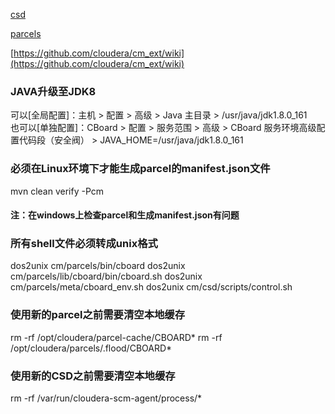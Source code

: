 
[csd](/cm/doc/csd/README.md)

[parcels](/cm/doc/parcels/README.md)

[https://github.com/cloudera/cm_ext/wiki](https://github.com/cloudera/cm_ext/wiki)

### JAVA升级至JDK8
可以[全局配置]：主机 > 配置 > 高级 > Java 主目录 > /usr/java/jdk1.8.0_161 
<br/>
也可以[单独配置]：CBoard > 配置 > 服务范围 > 高级 > CBoard 服务环境高级配置代码段（安全阀） > JAVA_HOME=/usr/java/jdk1.8.0_161

### 必须在Linux环境下才能生成parcel的manifest.json文件
mvn clean verify -Pcm
#### 注：在windows上检查parcel和生成manifest.json有问题

### 所有shell文件必须转成unix格式
dos2unix cm/parcels/bin/cboard
dos2unix cm/parcels/lib/cboard/bin/cboard.sh
dos2unix cm/parcels/meta/cboard_env.sh
dos2unix cm/csd/scripts/control.sh

### 使用新的parcel之前需要清空本地缓存
rm -rf /opt/cloudera/parcel-cache/CBOARD*
rm -rf /opt/cloudera/parcels/.flood/CBOARD*

### 使用新的CSD之前需要清空本地缓存
rm -rf /var/run/cloudera-scm-agent/process/*